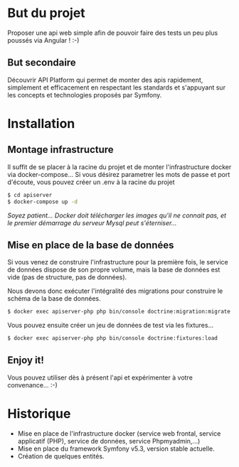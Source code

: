 # But du projet

Proposer une api web simple afin de pouvoir faire des tests un peu plus poussés via Angular ! :-)

## But secondaire

Découvrir API Platform qui permet de monter des apis rapidement, simplement et efficacement en respectant les standards et s'appuyant sur les concepts et technologies proposés par Symfony.



# Installation

## Montage infrastructure

Il suffit de se placer à la racine du projet et de monter l'infrastructure docker via docker-compose...
Si vous désirez parametrer les mots de passe et port d'écoute, vous pouvez créer un .env à la racine du projet

```bash
$ cd apiserver
$ docker-compose up -d
```

*Soyez patient... Docker doit télécharger les images qu'il ne connait pas, et le premier démarrage du serveur Mysql peut s'éterniser...*

## Mise en place de la base de données

Si vous venez de construire l'infrastructure pour la première fois, le service de données dispose de son propre volume, mais la base de données est vide (pas de structure, pas de données).

Nous devons donc exécuter l'intégralité des migrations pour construire le schéma de la base de données.
```bash
$ docker exec apiserver-php php bin/console doctrine:migration:migrate -n
```

Vous pouvez ensuite créer un jeu de données de test via les fixtures...
```bash
$ docker exec apiserver-php php bin/console doctrine:fixtures:load
```

## Enjoy it!

Vous pouvez utiliser dès à présent l'api et expérimenter à votre convenance... :-) 



# Historique

- Mise en place de l'infrastructure docker (service web frontal, service applicatif (PHP), service de données, service Phpmyadmin,...)
- Mise en place du framework Symfony v5.3, version stable actuelle.
- Création de quelques entités.
